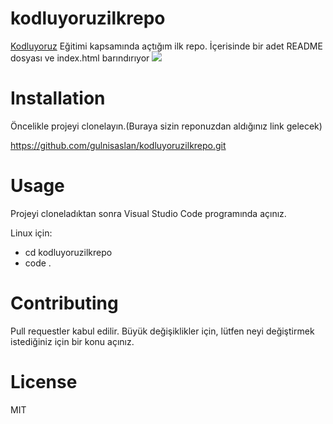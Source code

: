 # kodluyoruzilkrepo

[Kodluyoruz](https://www.kodluyoruz.org/) Eğitimi kapsamında açtığım ilk repo. İçerisinde bir adet README dosyası ve index.html barındırıyor
![](D:\gülnisaslanyazilim\yazilim\kodluyoruzpatikadev\kodluyoruzilkrepo\SharedScreenshot.png)

# Installation
Öncelikle projeyi clonelayın.(Buraya sizin reponuzdan aldığınız link gelecek)

https://github.com/gulnisaslan/kodluyoruzilkrepo.git

# Usage
Projeyi cloneladıktan sonra Visual Studio Code programında açınız.

Linux için:
* cd kodluyoruzilkrepo
* code .

# Contributing
Pull requestler kabul edilir. Büyük değişiklikler için, lütfen neyi değiştirmek istediğiniz için bir konu açınız.

# License
 MIT
 






